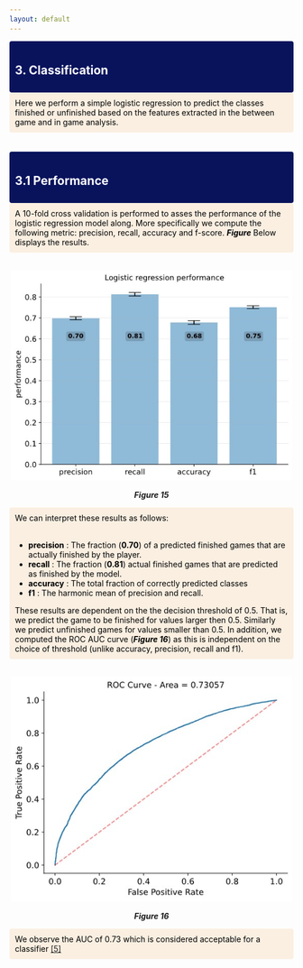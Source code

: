 ```yaml
---
layout: default
---
```


<div style='background-color:#08135c; border-left: solid #darkblue 4px; border-radius: 4px; padding:0.7em;'>
       <h2 style="color:white">3. Classification</h2>
</div>
<div style='background-color:#faefe1; border-left: solid #darkblue 4px; border-radius: 4px; padding:0.7em;'>
    <span style="color:black">
        Here we perform a simple logistic regression to predict the classes finished or unfinished based on the features extracted in the between game and in game analysis. 
    </span>
</div><br /><br />

<div style='background-color:#08135c; border-left: solid #darkblue 4px; border-radius: 4px; padding:0.7em;'>
       <h2 style="color:white">3.1 Performance</h2>
</div>
<div style='background-color:#faefe1; border-left: solid #darkblue 4px; border-radius: 4px; padding:0.7em;'>
    <span style="color:black">
        A 10-fold cross validation is performed to asses the performance of the logistic regression model along. More specifically we compute the following metric: precision, recall, accuracy and f-score. <i><b>Figure</b></i> Below displays the results.
    </span>
</div>
<br />
<p align="center">
    <img src="figures/fig15.jpg" width="500"/> 
</p>
<p align="center">
    <i ><b>Figure 15</b></i>
</p>
<div style='background-color:#faefe1; border-left: solid #darkblue 4px; border-radius: 4px; padding:0.7em;'>
    <span style="color:black">
        We can interpret these results as follows:<br><br>
        <ul>
        <li><b>precision</b> : The fraction (<b>0.70</b>) of a predicted finished games that are actually finished by the player.</li>
        <li><b>recall</b> : The fraction (<b>0.81</b>) actual finished games that are predicted as finished by the model.</li>
        <li><b>accuracy</b> : The total fraction of correctly predicted classes</li>
        <li><b>f1</b> : The harmonic mean of precision and recall.</li>
        </ul>
        These results are dependent on the the decision threshold of 0.5. That is, we predict the game to be finished for values larger then 0.5. Similarly we predict unfinished games for values smaller than 0.5. In addition, we computed the ROC AUC curve (<i><b>Figure 16</b></i>) as this is independent on the choice of threshold (unlike accuracy, precision, recall and f1).
    </span>
</div>
<br />
<p align="center">
    <img src="figures/fig16.jpg" width="500"/> 
</p>
<p align="center">
    <i ><b>Figure 16</b></i>
</p>
<div style='background-color:#faefe1; border-left: solid #darkblue 4px; border-radius: 4px; padding:0.7em;'>
    <span style="color:black">
        We observe the AUC of 0.73 which is considered acceptable for a classifier <a href="https://www.jto.org/article/S1556-0864(15)30604-3/fulltext">[5]</a>
    </span>
</div>